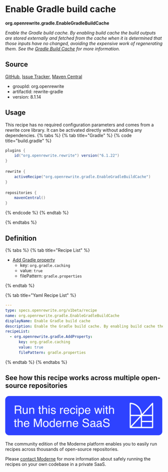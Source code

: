 # Enable Gradle build cache

**org.openrewrite.gradle.EnableGradleBuildCache**

_Enable the Gradle build cache. By enabling build cache the build outputs are stored externally and fetched from the cache when it is determined that those inputs have no changed, avoiding the expensive work of regenerating them. See the [Gradle Build Cache](https://docs.gradle.org/current/userguide/build_cache.html) for more information._

## Source

[GitHub](https://github.com/openrewrite/rewrite/blob/main/rewrite-gradle/src/main/resources/META-INF/rewrite/gradle.yml), [Issue Tracker](https://github.com/openrewrite/rewrite/issues), [Maven Central](https://central.sonatype.com/artifact/org.openrewrite/rewrite-gradle/8.1.14/jar)

* groupId: org.openrewrite
* artifactId: rewrite-gradle
* version: 8.1.14


## Usage

This recipe has no required configuration parameters and comes from a rewrite core library. It can be activated directly without adding any dependencies.
{% tabs %}
{% tab title="Gradle" %}
{% code title="build.gradle" %}
```groovy
plugins {
    id("org.openrewrite.rewrite") version("6.1.22")
}

rewrite {
    activeRecipe("org.openrewrite.gradle.EnableGradleBuildCache")
}

repositories {
    mavenCentral()
}

```
{% endcode %}
{% endtab %}

{% endtabs %}

## Definition

{% tabs %}
{% tab title="Recipe List" %}
* [Add Gradle property](../gradle/addproperty.md)
  * key: `org.gradle.caching`
  * value: `true`
  * filePattern: `gradle.properties`

{% endtab %}

{% tab title="Yaml Recipe List" %}
```yaml
---
type: specs.openrewrite.org/v1beta/recipe
name: org.openrewrite.gradle.EnableGradleBuildCache
displayName: Enable Gradle build cache
description: Enable the Gradle build cache. By enabling build cache the build outputs are stored externally and fetched from the cache when it is determined that those inputs have no changed, avoiding the expensive work of regenerating them. See the [Gradle Build Cache](https://docs.gradle.org/current/userguide/build_cache.html) for more information.
recipeList:
  - org.openrewrite.gradle.AddProperty:
      key: org.gradle.caching
      value: true
      filePattern: gradle.properties

```
{% endtab %}
{% endtabs %}

## See how this recipe works across multiple open-source repositories

[![Moderne Link Image](/.gitbook/assets/ModerneRecipeButton.png)](https://app.moderne.io/recipes/org.openrewrite.gradle.EnableGradleBuildCache)

The community edition of the Moderne platform enables you to easily run recipes across thousands of open-source repositories.

Please [contact Moderne](https://moderne.io/product) for more information about safely running the recipes on your own codebase in a private SaaS.
